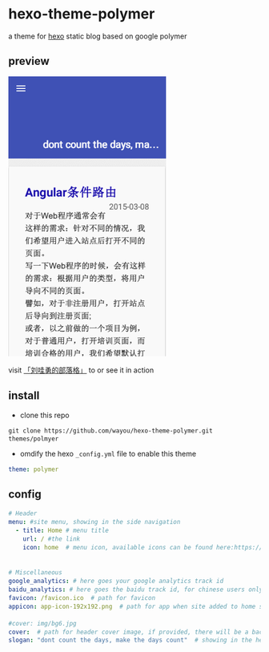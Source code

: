 # hexo-theme-polymer
a theme for [hexo](http://hexo.io/) static blog based on google polymer

## preview

![hexo theme polymer preview](https://github.com/wayou/hexo-theme-polymer/blob/master/source/img/preview.gif?raw=true)

visit [「刘哇勇的部落格」](http://wayou.github.io/) to or see it in action

## install

- clone this repo
```shell
git clone https://github.com/wayou/hexo-theme-polymer.git themes/polmyer
```

- omdify the hexo `_config.yml` file to enable this theme

```yml
theme: polymer
```


## config

```yml
# Header
menu: #site menu, showing in the side navigation
  - title: Home # menu title
    url: / #the link
    icon: home  # menu icon, available icons can be found here:https://www.polymer-project.org/0.5/components/core-icons/demo.html


# Miscellaneous
google_analytics: # here goes your google analytics track id
baidu_analytics: # here goes the baidu track id, for chinese users only
favicon: /favicon.ico  # path for favicon
appicon: app-icon-192x192.png  # path for app when site added to home screen on mobile device

#cover: img/bg6.jpg
cover:  # path for header cover image, if provided, there will be a background image for the header
slogan: "dont count the days, make the days count"  # showing in the header of the home page
```
